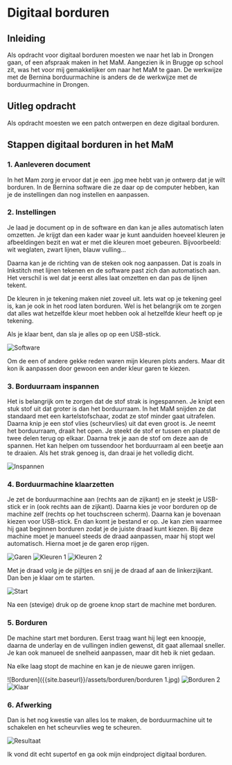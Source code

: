 # Digitaal borduren

## Inleiding

Als opdracht voor digitaal borduren moesten we naar het lab in Drongen gaan, of een afspraak maken in het MaM. Aangezien ik in Brugge op school zit, was het voor mij gemakkelijker om naar het MaM te gaan. De werkwijze met de Bernina borduurmachine is anders de de werkwijze met de borduurmachine in Drongen.


## Uitleg opdracht

Als opdracht moesten we een patch ontwerpen en deze digitaal borduren.


## Stappen digitaal borduren in het MaM

### 1. Aanleveren document

In het Mam zorg je ervoor dat je een .jpg mee hebt van je ontwerp dat je wilt borduren. In de Bernina software die ze daar op de computer hebben, kan je de instellingen dan nog instellen en aanpassen.


### 2. Instellingen

Je laad je document op in de software en dan kan je alles automatisch laten omzetten. Je krijgt dan een kader waar je kunt aanduiden hoeveel kleuren je afbeeldingen bezit en wat er met die kleuren moet gebeuren.
Bijvoorbeeld: wit weglaten, zwart lijnen, blauw vulling...

Daarna kan je de richting van de steken ook nog aanpassen. Dat is zoals in Inkstitch met lijnen tekenen en de software past zich dan automatisch aan. Het verschil is wel dat je eerst alles laat omzetten en dan pas de lijnen tekent.

De kleuren in je tekening maken niet zoveel uit. Iets wat op je tekening geel is, kan je ook in het rood laten borduren. Wel is het belangrijk om te zorgen dat alles wat hetzelfde kleur moet hebben ook al hetzelfde kleur heeft op je tekening.

Als je klaar bent, dan sla je alles op op een USB-stick.

![Software]({{site.baseurl}}/assets/borduren/Design3.bmp)

Om de een of andere gekke reden waren mijn kleuren plots anders. Maar dit kon ik aanpassen door gewoon een ander kleur garen te kiezen.


### 3. Borduurraam inspannen

Het is belangrijk om te zorgen dat de stof strak is ingespannen. Je knipt een stuk stof uit dat groter is dan het borduurraam. In het MaM snijden ze dat standaard met een kartelstofschaar, zodat ze stof minder gaat uitrafelen. Daarna knip je een stof vlies (scheurvlies) uit dat even groot is.
Je neemt het borduurraam, draait het open. Je steekt de stof er tussen en plaatst de twee delen terug op elkaar. Daarna trek je aan de stof om deze aan de spannen. Het kan helpen om tussendoor het borduurraam al een beetje aan te draaien. Als het strak genoeg is, dan draai je het volledig dicht.

![Inspannen]({{site.baseurl}}/assets/borduren/inspannen.jpg)


### 4. Borduurmachine klaarzetten

Je zet de borduurmachine aan (rechts aan de zijkant) en je steekt je USB-stick er in (ook rechts aan de zijkant). Daarna kies je voor borduren op de machine zelf (rechts op het touchscreen scherm). Daarna kan je bovenaan kiezen voor USB-stick. En dan komt je bestand er op. Je kan zien waarmee hij gaat beginnen borduren zodat je de juiste draad kunt kiezen. Bij deze machine moet je manueel steeds de draad aanpassen, maar hij stopt wel automatisch.
Hierna moet je de garen erop rijgen.

![Garen]({{site.baseurl}}/assets/borduren/garen.jpg)
![Kleuren 1]({{site.baseurl}}/assets/borduren/garen2.jpg)
![Kleuren 2]({{site.baseurl}}/assets/borduren/garen3.jpg)

Met je draad volg je de pijltjes en snij je de draad af aan de linkerzijkant. Dan ben je klaar om te starten.

![Start]({{site.baseurl}}/assets/borduren/start.jpg)

Na een (stevige) druk op de groene knop start de machine met borduren. 


### 5. Borduren

De machine start met borduren. Eerst traag want hij legt een knoopje, daarna de underlay en de vullingen indien gewenst, dit gaat allemaal sneller. Je kan ook manueel de snelheid aanpassen, maar dit heb ik niet gedaan. 

Na elke laag stopt de machine en kan je de nieuwe garen inrijgen. 

![Borduren]({{site.baseurl}}/assets/borduren/borduren 1.jpg)
![Borduren 2]({{site.baseurl}}/assets/borduren/borduren2.jpg)
![Klaar]({{site.baseurl}}/assets/borduren/klaar.jpg)


### 6. Afwerking

Dan is het nog kwestie van alles los te maken, de borduurmachine uit te schakelen en het scheurvlies weg te scheuren.

![Resultaat]({{site.baseurl}}/assets/borduren/resultaat.jpg)

Ik vond dit echt supertof en ga ook mijn eindproject digitaal borduren.












